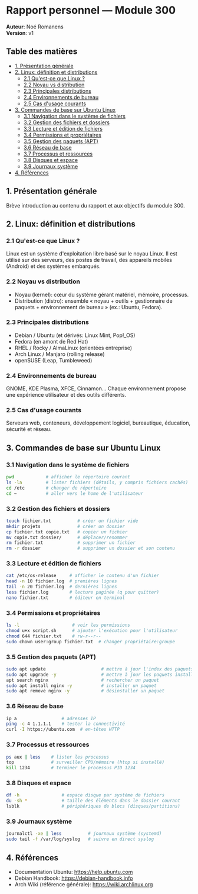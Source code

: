 # Rapport personnel — Module 300

**Auteur**: Noé Romanens  
**Version**: v1

## Table des matières
- [1. Présentation générale](#1-présentation-générale)
- [2. Linux: définition et distributions](#2-linux-définition-et-distributions)
  - [2.1 Qu'est-ce que Linux ?](#21-quest-ce-que-linux-)
  - [2.2 Noyau vs distribution](#22-noyau-vs-distribution)
  - [2.3 Principales distributions](#23-principales-distributions)
  - [2.4 Environnements de bureau](#24-environnements-de-bureau)
  - [2.5 Cas d'usage courants](#25-cas-dusage-courants)
- [3. Commandes de base sur Ubuntu Linux](#3-commandes-de-base-sur-ubuntu-linux)
  - [3.1 Navigation dans le système de fichiers](#31-navigation-dans-le-système-de-fichiers)
  - [3.2 Gestion des fichiers et dossiers](#32-gestion-des-fichiers-et-dossiers)
  - [3.3 Lecture et édition de fichiers](#33-lecture-et-édition-de-fichiers)
  - [3.4 Permissions et propriétaires](#34-permissions-et-propriétaires)
  - [3.5 Gestion des paquets (APT)](#35-gestion-des-paquets-apt)
  - [3.6 Réseau de base](#36-réseau-de-base)
  - [3.7 Processus et ressources](#37-processus-et-ressources)
  - [3.8 Disques et espace](#38-disques-et-espace)
  - [3.9 Journaux système](#39-journaux-système)
- [4. Références](#4-références)

## 1. Présentation générale
Brève introduction au contenu du rapport et aux objectifs du module 300.

## 2. Linux: définition et distributions

### 2.1 Qu'est-ce que Linux ?
Linux est un système d'exploitation libre basé sur le noyau Linux. Il est utilisé sur des serveurs, des postes de travail, des appareils mobiles (Android) et des systèmes embarqués.

### 2.2 Noyau vs distribution
- Noyau (kernel): cœur du système gérant matériel, mémoire, processus.
- Distribution (distro): ensemble « noyau + outils + gestionnaire de paquets + environnement de bureau » (ex.: Ubuntu, Fedora).

### 2.3 Principales distributions
- Debian / Ubuntu (et dérivés: Linux Mint, Pop!_OS)
- Fedora (en amont de Red Hat)
- RHEL / Rocky / AlmaLinux (orientées entreprise)
- Arch Linux / Manjaro (rolling release)
- openSUSE (Leap, Tumbleweed)

### 2.4 Environnements de bureau
GNOME, KDE Plasma, XFCE, Cinnamon… Chaque environnement propose une expérience utilisateur et des outils différents.

### 2.5 Cas d'usage courants
Serveurs web, conteneurs, développement logiciel, bureautique, éducation, sécurité et réseau.

## 3. Commandes de base sur Ubuntu Linux

### 3.1 Navigation dans le système de fichiers
```bash
pwd            # afficher le répertoire courant
ls -la         # lister fichiers (détails, y compris fichiers cachés)
cd /etc        # changer de répertoire
cd ~           # aller vers le home de l'utilisateur
```

### 3.2 Gestion des fichiers et dossiers
```bash
touch fichier.txt          # créer un fichier vide
mkdir projets              # créer un dossier
cp fichier.txt copie.txt   # copier un fichier
mv copie.txt dossier/      # déplacer/renommer
rm fichier.txt             # supprimer un fichier
rm -r dossier              # supprimer un dossier et son contenu
```

### 3.3 Lecture et édition de fichiers
```bash
cat /etc/os-release     # afficher le contenu d'un fichier
head -n 10 fichier.log  # premières lignes
tail -n 20 fichier.log  # dernières lignes
less fichier.log        # lecture paginée (q pour quitter)
nano fichier.txt        # éditeur en terminal
```

### 3.4 Permissions et propriétaires
```bash
ls -l                    # voir les permissions
chmod u+x script.sh      # ajouter l'exécution pour l'utilisateur
chmod 644 fichier.txt    # rw-r--r--
sudo chown user:group fichier.txt  # changer propriétaire:groupe
```

### 3.5 Gestion des paquets (APT)
```bash
sudo apt update                     # mettre à jour l'index des paquets
sudo apt upgrade -y                 # mettre à jour les paquets installés
apt search nginx                    # rechercher un paquet
sudo apt install nginx -y           # installer un paquet
sudo apt remove nginx -y            # désinstaller un paquet
```

### 3.6 Réseau de base
```bash
ip a                 # adresses IP
ping -c 4 1.1.1.1    # tester la connectivité
curl -I https://ubuntu.com  # en-têtes HTTP
```

### 3.7 Processus et ressources
```bash
ps aux | less    # lister les processus
top              # surveiller CPU/mémoire (htop si installé)
kill 1234        # terminer le processus PID 1234
```

### 3.8 Disques et espace
```bash
df -h                # espace disque par système de fichiers
du -sh *             # taille des éléments dans le dossier courant
lsblk                # périphériques de blocs (disques/partitions)
```

### 3.9 Journaux système
```bash
journalctl -xe | less          # journaux système (systemd)
sudo tail -f /var/log/syslog   # suivre en direct syslog
```

## 4. Références
- Documentation Ubuntu: https://help.ubuntu.com
- Debian Handbook: https://debian-handbook.info
- Arch Wiki (référence générale): https://wiki.archlinux.org


